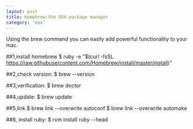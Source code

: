 ```yaml
---
layout: post
title: Homebrew:the OSX package manager
category: 'osx'
---
```


Using the brew command you can easily add powerful functionality to your mac.

##1,install homebrew
    $ ruby -e "$(curl -fsSL https://raw.githubusercontent.com/Homebrew/install/master/install)"

##2,check version:
    $ brew --version

##3,verification:
    $ brew doctor

##4,update:
    $ brew update

##5,link
    $ brew link --overwrite autoconf
    $ brew link --overwrite automake

##6, install ruby:
    $ rvm install ruby --head
